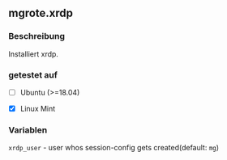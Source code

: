 ## mgrote.xrdp
### Beschreibung
Installiert xrdp.

### getestet auf
- [ ] Ubuntu (>=18.04)
- [x] Linux Mint


### Variablen
`xrdp_user` - user whos session-config gets created(default: `mg`)
